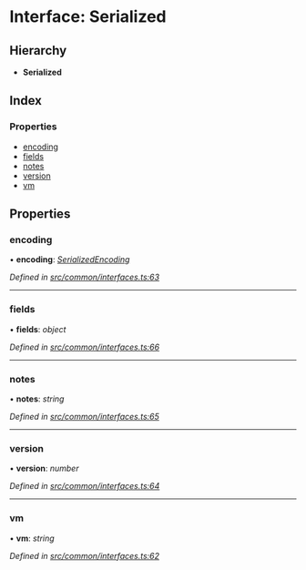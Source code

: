 # Interface: Serialized

## Hierarchy

- **Serialized**

## Index

### Properties

- [encoding](common_interfaces.serialized#encoding)
- [fields](common_interfaces.serialized#fields)
- [notes](common_interfaces.serialized#notes)
- [version](common_interfaces.serialized#version)
- [vm](common_interfaces.serialized#vm)

## Properties

### encoding

• **encoding**: _[SerializedEncoding](../modules/utils_serialization#serializedencoding)_

_Defined in [src/common/interfaces.ts:63](https://github.com/chain4travel/caminojs/blob/3883166/src/common/interfaces.ts#L63)_

---

### fields

• **fields**: _object_

_Defined in [src/common/interfaces.ts:66](https://github.com/chain4travel/caminojs/blob/3883166/src/common/interfaces.ts#L66)_

---

### notes

• **notes**: _string_

_Defined in [src/common/interfaces.ts:65](https://github.com/chain4travel/caminojs/blob/3883166/src/common/interfaces.ts#L65)_

---

### version

• **version**: _number_

_Defined in [src/common/interfaces.ts:64](https://github.com/chain4travel/caminojs/blob/3883166/src/common/interfaces.ts#L64)_

---

### vm

• **vm**: _string_

_Defined in [src/common/interfaces.ts:62](https://github.com/chain4travel/caminojs/blob/3883166/src/common/interfaces.ts#L62)_
